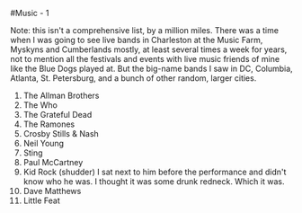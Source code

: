 #Music - 1

Note: this isn't a comprehensive list, by a million miles. There was a time when I was going to see live bands in Charleston at the Music Farm, Myskyns and Cumberlands mostly, at least several times a week for years, not to mention all the festivals and events with live music friends of mine like the Blue Dogs played at. But the big-name bands I saw in DC, Columbia, Atlanta, St. Petersburg, and a bunch of other random, larger cities.

1. The Allman Brothers
2. The Who
3. The Grateful Dead
4. The Ramones
5. Crosby Stills & Nash
6. Neil Young
7. Sting
8. Paul McCartney
9. Kid Rock \(shudder\) I sat next to him before the performance and didn't know who he was. I thought it was some drunk redneck. Which it was.
10. Dave Matthews
11. Little Feat

